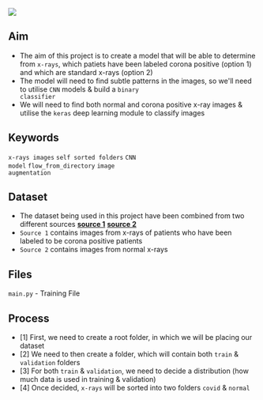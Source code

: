 ![](https://i.imgur.com/XilezGZ.png)

## Aim

- The aim of this project is to create a model that will be able to determine from <code>x-rays</code>, which patiets have been labeled corona positive (option 1) and which are standard x-rays (option 2)
- The model will need to find subtle patterns in the images, so we'll need to utilise <code>CNN</code> models & build a <code>binary classifier</code> 
- We will need to find both normal and corona positive x-ray images & utilise the <code>keras</code> deep learning module to classify images 

## Keywords

<code>x-rays images</code> <code>self sorted folders</code> <code>CNN model</code> <code>flow_from_directory</code> <code>image augmentation</code>

## Dataset
- The dataset being used in this project have been combined from two different sources **[source 1](https://github.com/ieee8023/covid-chestxray-dataset)** **[source 2](https://www.kaggle.com/datasets/paultimothymooney/chest-xray-pneumonia)**
- <code>Source 1</code> contains images from x-rays of patients who have been labeled to be corona positive patients
- <code>Source 2</code> contains images from normal x-rays

## Files
<code>main.py</code> - Training File

## Process
- [1] First, we need to create a root folder, in which we will be placing our dataset
- [2] We need to then create a folder, which will contain both <code>train</code> & <code>validation</code> folders
- [3] For both <code>train</code> & <code>validation</code>, we need to decide a distribution (how much data is used in training & validation)
- [4] Once decided, <code>x-rays</code> will be sorted into two folders <code>covid</code> & <code>normal</code>

